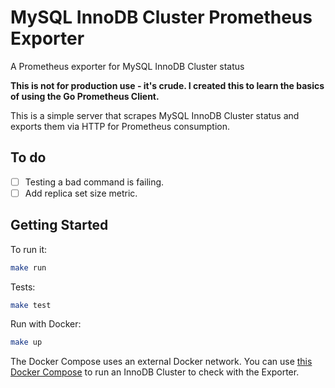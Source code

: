 # MySQL InnoDB Cluster Prometheus Exporter

[travisci]: https://travis-ci.org/rubberydub/mysql-innodb-cluster-prometheus-exporter

A Prometheus exporter for MySQL InnoDB Cluster status

**This is not for production use - it's crude. I created this to learn the basics of using the Go Prometheus Client.**

This is a simple server that scrapes MySQL InnoDB Cluster status and exports them via HTTP for Prometheus consumption.

## To do

- [ ] Testing a bad command is failing.
- [ ] Add replica set size metric.

## Getting Started

To run it:

```bash
make run
```

Tests:
```bash
make test
```

Run with Docker:

```bash
make up
```

The Docker Compose uses an external Docker network. You can use [this Docker Compose](https://github.com/rubberydub/mysql-innodb-cluster-docker-compose) to run an InnoDB Cluster to check with the Exporter.

